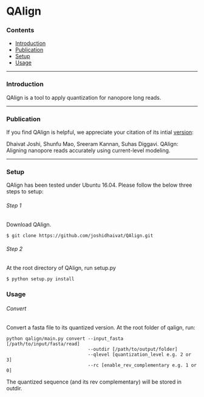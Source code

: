 # QAlign 

### Contents <a id='contents'></a>

* <a href='#intro'>Introduction</a>
* <a href='#pub'>Publication</a>
* <a href='#setup'>Setup</a>
* <a href='#use'>Usage</a>

---

### Introduction <a id='intro'></a>

QAlign is a tool to apply quantization for nanopore long reads.

---

### Publication <a id='pub'></a>

If you find QAlign is helpful, we appreciate your citation of its intial [version](https://www.biorxiv.org/content/10.1101/862813v1):

Dhaivat Joshi, Shunfu Mao, Sreeram Kannan, Suhas Diggavi. QAlign: Aligning nanopore reads accurately using current-level modeling.

---

### Setup <a id='setup'></a>

QAlign has been tested under Ubuntu 16.04. Please follow the below three steps to setup:

###### Step 1
Download QAlign.
```
$ git clone https://github.com/joshidhaivat/QAlign.git
```

###### Step 2
At the root directory of QAlign, run setup.py
```
$ python setup.py install
```

### Usage <a id='use'></a>

###### Convert
Convert a fasta file to its quantized version. At the root folder of qalign, run:

```
python qalign/main.py convert --input_fasta [/path/to/input/fasta/read]
                              --outdir [/path/to/output/folder]
                              --qlevel [quantization_level e.g. 2 or 3]
                              --rc [enable_rev_complementary e.g. 1 or 0]
```

The quantized sequence (and its rev complementary) will be stored in outdir.

